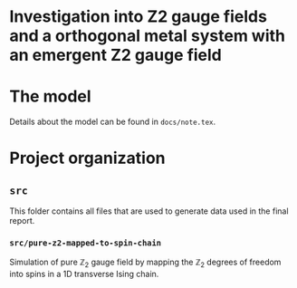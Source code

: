 Investigation into Z2 gauge fields and a orthogonal metal system with an emergent Z2 gauge field
======

# The model 

Details about the model can be found in `docs/note.tex`.

# Project organization

## `src`

This folder contains all files that are used to generate data used in the final report.

### `src/pure-z2-mapped-to-spin-chain`

Simulation of pure $\mathbb{Z}_2$ gauge field by mapping the $\mathbb{Z}_2$ degrees of freedom into spins in
a 1D transverse Ising chain. 
